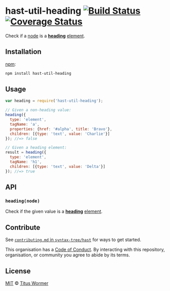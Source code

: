 # hast-util-heading [![Build Status][build-badge]][build-page] [![Coverage Status][coverage-badge]][coverage-page]

Check if a [node][] is a [**heading**][spec] [element][].

## Installation

[npm][]:

```bash
npm install hast-util-heading
```

## Usage

```javascript
var heading = require('hast-util-heading');

// Given a non-heading value:
heading({
  type: 'element',
  tagName: 'a',
  properties: {href: '#alpha', title: 'Bravo'},
  children: [{type: 'text', value: 'Charlie'}]
}); //=> false

// Given a heading element:
result = heading({
  type: 'element',
  tagName: 'h1',
  children: [{type: 'text', value: 'Delta'}]
}); //=> true
```

## API

### `heading(node)`

Check if the given value is a [**heading**][spec] [element][].

## Contribute

See [`contributing.md` in `syntax-tree/hast`][contributing] for ways to get
started.

This organisation has a [Code of Conduct][coc].  By interacting with this
repository, organisation, or community you agree to abide by its terms.

## License

[MIT][license] © [Titus Wormer][author]

<!-- Definition -->

[build-badge]: https://img.shields.io/travis/syntax-tree/hast-util-heading.svg

[build-page]: https://travis-ci.org/syntax-tree/hast-util-heading

[coverage-badge]: https://img.shields.io/codecov/c/github/syntax-tree/hast-util-heading.svg

[coverage-page]: https://codecov.io/github/syntax-tree/hast-util-heading?branch=master

[npm]: https://docs.npmjs.com/cli/install

[license]: LICENSE

[author]: http://wooorm.com

[node]: https://github.com/syntax-tree/unist#node

[element]: https://github.com/syntax-tree/hast#element

[spec]: https://html.spec.whatwg.org/#heading-content

[contributing]: https://github.com/syntax-tree/hast/blob/master/contributing.md

[coc]: https://github.com/syntax-tree/hast/blob/master/code-of-conduct.md
